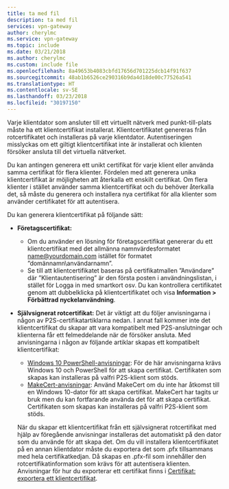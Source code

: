```yaml
---
title: ta med fil
description: ta med fil
services: vpn-gateway
author: cherylmc
ms.service: vpn-gateway
ms.topic: include
ms.date: 03/21/2018
ms.author: cherylmc
ms.custom: include file
ms.openlocfilehash: 8a49653b4083cbfd17656d701225dcb14f91f637
ms.sourcegitcommit: 48ab1b6526ce290316b9da4d18de00c77526a541
ms.translationtype: HT
ms.contentlocale: sv-SE
ms.lasthandoff: 03/23/2018
ms.locfileid: "30197150"
---
```

Varje klientdator som ansluter till ett virtuellt nätverk med punkt-till-plats måste ha ett klientcertifikat installerat. Klientcertifikatet genereras från rotcertifikatet och installeras på varje klientdator. Autentiseringen misslyckas om ett giltigt klientcertifikat inte är installerat och klienten försöker ansluta till det virtuella nätverket.

Du kan antingen generera ett unikt certifikat för varje klient eller använda samma certifikat för flera klienter. Fördelen med att generera unika klientcertifikat är möjligheten att återkalla ett enskilt certifikat. Om flera klienter i stället använder samma klientcertifikat och du behöver återkalla det, så måste du generera och installera nya certifikat för alla klienter som använder certifikatet för att autentisera.

Du kan generera klientcertifikat på följande sätt:

- **Företagscertifikat:**

  - Om du använder en lösning för företagscertifikat genererar du ett klientcertifikat med det allmänna namnvärdesformatet name@yourdomain.com istället för formatet ”domännamn\användarnamn”.
  - Se till att klientcertifikatet baseras på certifikatmallen ”Användare” där ”Klientautentisering” är den första posten i användningslistan, i stället för Logga in med smartkort osv. Du kan kontrollera certifikatet genom att dubbelklicka på klientcertifikatet och visa **Information > Förbättrad nyckelanvändning**.

- **Självsignerat rotcertifikat:** Det är viktigt att du följer anvisningarna i någon av P2S-certifikatartiklarna nedan. I annat fall kommer inte det klientcertifikat du skapar att vara kompatibelt med P2S-anslutningar och klienterna får ett felmeddelande när de försöker ansluta. Med anvisningarna i någon av följande artiklar skapas ett kompatibelt klientcertifikat: 

  * [Windows 10 PowerShell-anvisningar](../articles/vpn-gateway/vpn-gateway-certificates-point-to-site.md#clientcert): För de här anvisningarna krävs Windows 10 och PowerShell för att skapa certifikat. Certifikaten som skapas kan installeras på valfri P2S-klient som stöds.
  * [MakeCert-anvisningar](../articles/vpn-gateway/vpn-gateway-certificates-point-to-site-makecert.md): Använd MakeCert om du inte har åtkomst till en Windows 10-dator för att skapa certifikat. MakeCert har tagits ur bruk men du kan fortfarande använda det för att skapa certifikat. Certifikaten som skapas kan installeras på valfri P2S-klient som stöds.

  När du skapar ett klientcertifikat från ett självsignerat rotcertifikat med hjälp av föregående anvisningar installeras det automatiskt på den dator som du använde för att skapa det. Om du vill installera klientcertifikatet på en annan klientdator måste du exportera det som .pfx tillsammans med hela certifikatkedjan. Då skapas en .pfx-fil som innehåller den rotcertifikatinformation som krävs för att autentisera klienten. Anvisningar för hur du exporterar ett certifikat finns i [Certifikat: exportera ett klientcertifikat](../articles/vpn-gateway/vpn-gateway-certificates-point-to-site.md#clientexport).